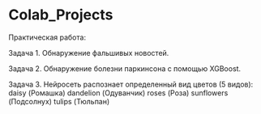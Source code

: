 # Colab_Projects
Практическая работа:

Задача 1. Обнаружение фальшивых новостей.

Задача 2. Обнаружение болезни паркинсона с помощью XGBoost.

Задача 3. Нейросеть распознает определенный вид цветов (5 видов):
daisy (Ромашка)
dandelion (Одуванчик)
roses (Роза)
sunflowers (Подсолнух)
tulips (Тюльпан)
